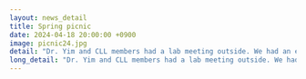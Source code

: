 ```yaml
---
layout: news_detail
title: Spring picnic
date: 2024-04-18 20:00:00 +0900
image: picnic24.jpg
detail: "Dr. Yim and CLL members had a lab meeting outside. We had an enjoyable time in the beautiful weather."
long_detail: "Dr. Yim and CLL members had a lab meeting outside. We had an enjoyable time in the beautiful weather."
---
```



